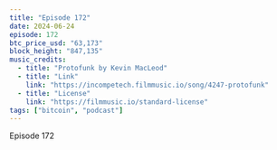 ```yaml
---
title: "Episode 172"
date: 2024-06-24
episode: 172
btc_price_usd: "63,173"
block_height: "847,135"
music_credits:
  - title: "Protofunk by Kevin MacLeod"
  - title: "Link"
    link: "https://incompetech.filmmusic.io/song/4247-protofunk"
  - title: "License"
    link: "https://filmmusic.io/standard-license"
tags: ["bitcoin", "podcast"]
---
```


Episode 172